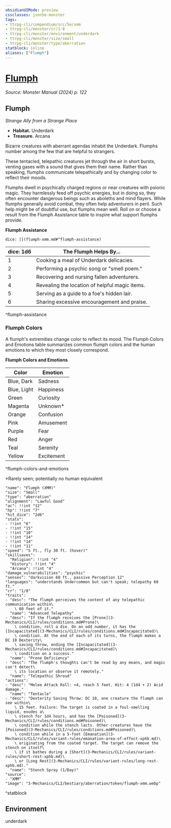 ```yaml
---
obsidianUIMode: preview
cssclasses: json5e-monster
tags:
- ttrpg-cli/compendium/src/5e/xmm
- ttrpg-cli/monster/cr/1-8
- ttrpg-cli/monster/environment/underdark
- ttrpg-cli/monster/size/small
- ttrpg-cli/monster/type/aberration
statblock: inline
aliases: ["Flumph"]
---
```

# [Flumph](3-Mechanics\CLI\bestiary\aberration/flumph-xmm.md)
*Source: Monster Manual (2024) p. 122*  

## Flumph

*Strange Ally from a Strange Place*

- **Habitat.** Underdark  
- **Treasure.** Arcana  

Bizarre creatures with aberrant agendas inhabit the Underdark. Flumphs number among the few that are helpful to strangers.

These tentacled, telepathic creatures jet through the air in short bursts, venting gases with a sound that gives them their name. Rather than speaking, flumphs communicate telepathically and by changing color to reflect their moods.

Flumphs dwell in psychically charged regions or near creatures with psionic magic. They harmlessly feed off psychic energies, but in doing so, they often encounter dangerous beings such as aboleths and mind flayers. While flumphs generally avoid combat, they often help adventurers in peril. Such help might be of doubtful use, but flumphs mean well. Roll on or choose a result from the Flumph Assistance table to inspire what support flumphs provide.

**Flumph Assistance**

`dice: [](flumph-xmm.md#^flumph-assistance)`

| dice: 1d6 | The Flumph Helps By... |
|-----------|------------------------|
| 1 | Cooking a meal of Underdark delicacies. |
| 2 | Performing a psychic song or "smell poem." |
| 3 | Recovering and nursing fallen adventurers. |
| 4 | Revealing the location of helpful magic items. |
| 5 | Serving as a guide to a foe's hidden lair. |
| 6 | Sharing excessive encouragement and praise. |
^flumph-assistance

### Flumph Colors

A flumph's extremities change color to reflect its mood. The Flumph Colors and Emotions table summarizes common flumph colors and the human emotions to which they most closely correspond.

**Flumph Colors and Emotions**

| Color | Emotion |
|-------|---------|
| Blue, Dark | Sadness |
| Blue, Light | Happiness |
| Green | Curiosity |
| Magenta | Unknown* |
| Orange | Confusion |
| Pink | Amusement |
| Purple | Fear |
| Red | Anger |
| Teal | Serenity |
| Yellow | Excitement |
^flumph-colors-and-emotions

*Rarely seen; potentially no human equivalent

```statblock
"name": "Flumph (XMM)"
"size": "Small"
"type": "aberration"
"alignment": "Lawful Good"
"ac": !!int "12"
"hp": !!int "7"
"hit_dice": "2d6"
"stats":
- !!int "6"
- !!int "15"
- !!int "10"
- !!int "14"
- !!int "14"
- !!int "11"
"speed": "5 ft., fly 30 ft. (hover)"
"skillsaves":
  "Religion": !!int "4"
  "History": !!int "4"
  "Arcana": !!int "4"
"damage_vulnerabilities": "psychic"
"senses": "darkvision 60 ft., passive Perception 12"
"languages": "understands Undercommon but can't speak; telepathy 60 ft."
"cr": "1/8"
"traits":
- "desc": "The flumph perceives the content of any telepathic communication within\
    \ 60 feet of it."
  "name": "Advanced Telepathy"
- "desc": "If the flumph receives the [Prone](3-Mechanics/CLI/rules/conditions.md#Prone)\
    \ condition, roll a die. On an odd number, it has the [Incapacitated](3-Mechanics/CLI/rules/conditions.md#Incapacitated)\
    \ condition. At the end of each of its turns, the flumph makes a DC 10 Dexterity\
    \ saving throw, ending the [Incapacitated](3-Mechanics/CLI/rules/conditions.md#Incapacitated)\
    \ condition on a success."
  "name": "Prone Deficiency"
- "desc": "The flumph's thoughts can't be read by any means, and magic can't detect\
    \ its location or observe it remotely."
  "name": "Telepathic Shroud"
"actions":
- "desc": "Melee Attack Roll: +4, reach 5 feet. Hit: 4 (1d4 + 2) Acid damage."
  "name": "Tentacle"
- "desc": "Dexterity Saving Throw: DC 10, one creature the flumph can see within\
    \ 15 feet. Failure: The target is coated in a foul-smelling liquid, exudes a\
    \ stench for 1d4 hours, and has the [Poisoned](3-Mechanics/CLI/rules/conditions.md#Poisoned)\
    \ condition while the stench lasts. Other creatures have the [Poisoned](3-Mechanics/CLI/rules/conditions.md#Poisoned)\
    \ condition while in a 5-foot [Emanation](3-Mechanics/CLI/rules/variant-rules/emanation-area-of-effect-xphb.md)\
    \ originating from the coated target. The target can remove the stench on itself\
    \ if it bathes during a [Short](3-Mechanics/CLI/rules/variant-rules/short-rest-xphb.md)\
    \ or [Long Rest](3-Mechanics/CLI/rules/variant-rules/long-rest-xphb.md)."
  "name": "Stench Spray (1/Day)"
"source":
- "XMM"
"image": "3-Mechanics/CLI/bestiary/aberration/token/flumph-xmm.webp"
```
^statblock

## Environment

underdark
